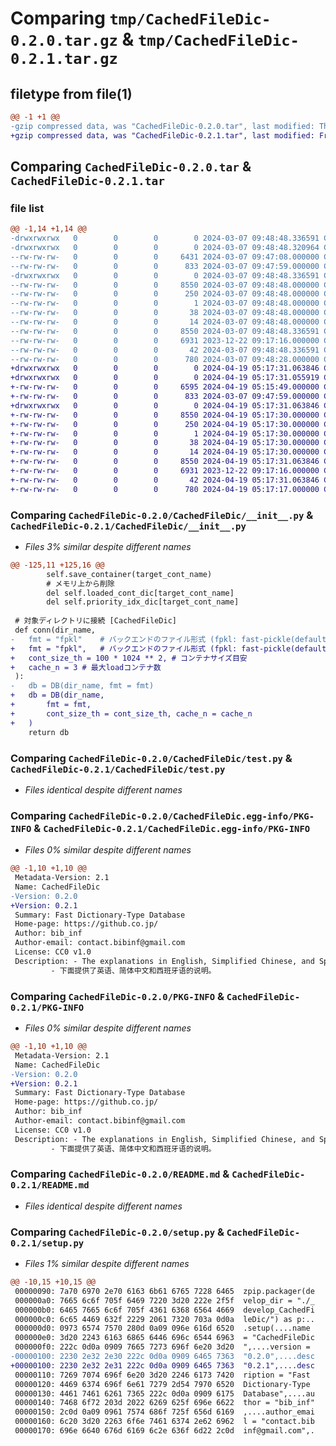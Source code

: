 # Comparing `tmp/CachedFileDic-0.2.0.tar.gz` & `tmp/CachedFileDic-0.2.1.tar.gz`

## filetype from file(1)

```diff
@@ -1 +1 @@
-gzip compressed data, was "CachedFileDic-0.2.0.tar", last modified: Thu Mar  7 09:48:48 2024, max compression
+gzip compressed data, was "CachedFileDic-0.2.1.tar", last modified: Fri Apr 19 05:17:31 2024, max compression
```

## Comparing `CachedFileDic-0.2.0.tar` & `CachedFileDic-0.2.1.tar`

### file list

```diff
@@ -1,14 +1,14 @@
-drwxrwxrwx   0        0        0        0 2024-03-07 09:48:48.336591 CachedFileDic-0.2.0/
-drwxrwxrwx   0        0        0        0 2024-03-07 09:48:48.320964 CachedFileDic-0.2.0/CachedFileDic/
--rw-rw-rw-   0        0        0     6431 2024-03-07 09:47:08.000000 CachedFileDic-0.2.0/CachedFileDic/__init__.py
--rw-rw-rw-   0        0        0      833 2024-03-07 09:47:59.000000 CachedFileDic-0.2.0/CachedFileDic/test.py
-drwxrwxrwx   0        0        0        0 2024-03-07 09:48:48.336591 CachedFileDic-0.2.0/CachedFileDic.egg-info/
--rw-rw-rw-   0        0        0     8550 2024-03-07 09:48:48.000000 CachedFileDic-0.2.0/CachedFileDic.egg-info/PKG-INFO
--rw-rw-rw-   0        0        0      250 2024-03-07 09:48:48.000000 CachedFileDic-0.2.0/CachedFileDic.egg-info/SOURCES.txt
--rw-rw-rw-   0        0        0        1 2024-03-07 09:48:48.000000 CachedFileDic-0.2.0/CachedFileDic.egg-info/dependency_links.txt
--rw-rw-rw-   0        0        0       38 2024-03-07 09:48:48.000000 CachedFileDic-0.2.0/CachedFileDic.egg-info/requires.txt
--rw-rw-rw-   0        0        0       14 2024-03-07 09:48:48.000000 CachedFileDic-0.2.0/CachedFileDic.egg-info/top_level.txt
--rw-rw-rw-   0        0        0     8550 2024-03-07 09:48:48.336591 CachedFileDic-0.2.0/PKG-INFO
--rw-rw-rw-   0        0        0     6931 2023-12-22 09:17:16.000000 CachedFileDic-0.2.0/README.md
--rw-rw-rw-   0        0        0       42 2024-03-07 09:48:48.336591 CachedFileDic-0.2.0/setup.cfg
--rw-rw-rw-   0        0        0      780 2024-03-07 09:48:28.000000 CachedFileDic-0.2.0/setup.py
+drwxrwxrwx   0        0        0        0 2024-04-19 05:17:31.063846 CachedFileDic-0.2.1/
+drwxrwxrwx   0        0        0        0 2024-04-19 05:17:31.055919 CachedFileDic-0.2.1/CachedFileDic/
+-rw-rw-rw-   0        0        0     6595 2024-04-19 05:15:49.000000 CachedFileDic-0.2.1/CachedFileDic/__init__.py
+-rw-rw-rw-   0        0        0      833 2024-03-07 09:47:59.000000 CachedFileDic-0.2.1/CachedFileDic/test.py
+drwxrwxrwx   0        0        0        0 2024-04-19 05:17:31.063846 CachedFileDic-0.2.1/CachedFileDic.egg-info/
+-rw-rw-rw-   0        0        0     8550 2024-04-19 05:17:30.000000 CachedFileDic-0.2.1/CachedFileDic.egg-info/PKG-INFO
+-rw-rw-rw-   0        0        0      250 2024-04-19 05:17:30.000000 CachedFileDic-0.2.1/CachedFileDic.egg-info/SOURCES.txt
+-rw-rw-rw-   0        0        0        1 2024-04-19 05:17:30.000000 CachedFileDic-0.2.1/CachedFileDic.egg-info/dependency_links.txt
+-rw-rw-rw-   0        0        0       38 2024-04-19 05:17:30.000000 CachedFileDic-0.2.1/CachedFileDic.egg-info/requires.txt
+-rw-rw-rw-   0        0        0       14 2024-04-19 05:17:30.000000 CachedFileDic-0.2.1/CachedFileDic.egg-info/top_level.txt
+-rw-rw-rw-   0        0        0     8550 2024-04-19 05:17:31.063846 CachedFileDic-0.2.1/PKG-INFO
+-rw-rw-rw-   0        0        0     6931 2023-12-22 09:17:16.000000 CachedFileDic-0.2.1/README.md
+-rw-rw-rw-   0        0        0       42 2024-04-19 05:17:31.063846 CachedFileDic-0.2.1/setup.cfg
+-rw-rw-rw-   0        0        0      780 2024-04-19 05:17:17.000000 CachedFileDic-0.2.1/setup.py
```

### Comparing `CachedFileDic-0.2.0/CachedFileDic/__init__.py` & `CachedFileDic-0.2.1/CachedFileDic/__init__.py`

 * *Files 3% similar despite different names*

```diff
@@ -125,11 +125,16 @@
 		self.save_container(target_cont_name)
 		# メモリ上から削除
 		del self.loaded_cont_dic[target_cont_name]
 		del self.priority_idx_dic[target_cont_name]
 
 # 対象ディレクトリに接続 [CachedFileDic]
 def conn(dir_name,
-	fmt = "fpkl"	# バックエンドのファイル形式 (fpkl: fast-pickle(default), pickle: pickle)
+	fmt = "fpkl",	# バックエンドのファイル形式 (fpkl: fast-pickle(default), pickle: pickle)
+	cont_size_th = 100 * 1024 ** 2,	# コンテナサイズ目安
+	cache_n = 3	# 最大loadコンテナ数
 ):
-	db = DB(dir_name, fmt = fmt)
+	db = DB(dir_name,
+		fmt = fmt,
+		cont_size_th = cont_size_th, cache_n = cache_n
+	)
 	return db
```

### Comparing `CachedFileDic-0.2.0/CachedFileDic/test.py` & `CachedFileDic-0.2.1/CachedFileDic/test.py`

 * *Files identical despite different names*

### Comparing `CachedFileDic-0.2.0/CachedFileDic.egg-info/PKG-INFO` & `CachedFileDic-0.2.1/CachedFileDic.egg-info/PKG-INFO`

 * *Files 0% similar despite different names*

```diff
@@ -1,10 +1,10 @@
 Metadata-Version: 2.1
 Name: CachedFileDic
-Version: 0.2.0
+Version: 0.2.1
 Summary: Fast Dictionary-Type Database
 Home-page: https://github.co.jp/
 Author: bib_inf
 Author-email: contact.bibinf@gmail.com
 License: CC0 v1.0
 Description: - The explanations in English, Simplified Chinese, and Spanish are provided below.
         - 下面提供了英语、简体中文和西班牙语的说明。
```

### Comparing `CachedFileDic-0.2.0/PKG-INFO` & `CachedFileDic-0.2.1/PKG-INFO`

 * *Files 0% similar despite different names*

```diff
@@ -1,10 +1,10 @@
 Metadata-Version: 2.1
 Name: CachedFileDic
-Version: 0.2.0
+Version: 0.2.1
 Summary: Fast Dictionary-Type Database
 Home-page: https://github.co.jp/
 Author: bib_inf
 Author-email: contact.bibinf@gmail.com
 License: CC0 v1.0
 Description: - The explanations in English, Simplified Chinese, and Spanish are provided below.
         - 下面提供了英语、简体中文和西班牙语的说明。
```

### Comparing `CachedFileDic-0.2.0/README.md` & `CachedFileDic-0.2.1/README.md`

 * *Files identical despite different names*

### Comparing `CachedFileDic-0.2.0/setup.py` & `CachedFileDic-0.2.1/setup.py`

 * *Files 1% similar despite different names*

```diff
@@ -10,15 +10,15 @@
 00000090: 7a70 6970 2e70 6163 6b61 6765 7228 6465  zpip.packager(de
 000000a0: 7665 6c6f 705f 6469 7220 3d20 222e 2f5f  velop_dir = "./_
 000000b0: 6465 7665 6c6f 705f 4361 6368 6564 4669  develop_CachedFi
 000000c0: 6c65 4469 632f 2229 2061 7320 703a 0d0a  leDic/") as p:..
 000000d0: 0973 6574 7570 280d 0a09 096e 616d 6520  .setup(....name 
 000000e0: 3d20 2243 6163 6865 6446 696c 6544 6963  = "CachedFileDic
 000000f0: 222c 0d0a 0909 7665 7273 696f 6e20 3d20  ",....version = 
-00000100: 2230 2e32 2e30 222c 0d0a 0909 6465 7363  "0.2.0",....desc
+00000100: 2230 2e32 2e31 222c 0d0a 0909 6465 7363  "0.2.1",....desc
 00000110: 7269 7074 696f 6e20 3d20 2246 6173 7420  ription = "Fast 
 00000120: 4469 6374 696f 6e61 7279 2d54 7970 6520  Dictionary-Type 
 00000130: 4461 7461 6261 7365 222c 0d0a 0909 6175  Database",....au
 00000140: 7468 6f72 203d 2022 6269 625f 696e 6622  thor = "bib_inf"
 00000150: 2c0d 0a09 0961 7574 686f 725f 656d 6169  ,....author_emai
 00000160: 6c20 3d20 2263 6f6e 7461 6374 2e62 6962  l = "contact.bib
 00000170: 696e 6640 676d 6169 6c2e 636f 6d22 2c0d  inf@gmail.com",.
```

